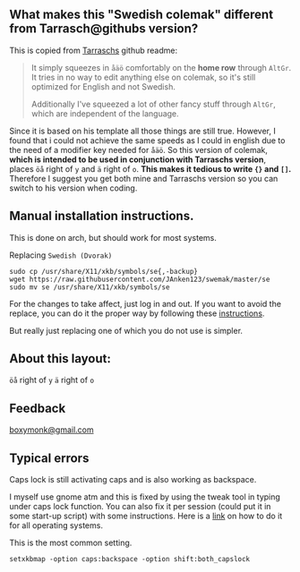 ## What makes this "Swedish colemak" different from Tarrasch@githubs version?

This is copied from [Tarraschs](https://gist.github.com/Tarrasch/1293692#what-makes-this-swedish-colemak) github readme:

>It simply squeezes in `åäö` comfortably on the **home row** through `AltGr`.
>It tries in no way to edit anything else on colemak, so it's still
>optimized for English and not Swedish.
>
>Additionally I've squeezed a lot of other fancy stuff through `AltGr`,
>which are independent of the language.

Since it is based on his template all those things are still true. However,
I found that i could not achieve the same speeds as I could in english due
to the need of a modifier key needed for `åäö`. So this version of 
colemak, **which is intended to be used in conjunction with Tarraschs version**, 
places `öå` right of `y` and `ä` right of `o`. **This makes it tedious to write
`{}` and `[]`.** Therefore I suggest you get both mine and Tarraschs version so
you can switch to his version when coding.

## Manual installation instructions.

This is done on arch, but should work for most systems.

Replacing `Swedish (Dvorak)`

    sudo cp /usr/share/X11/xkb/symbols/se{,-backup}
    wget https://raw.githubusercontent.com/JAnken123/swemak/master/se
    sudo mv se /usr/share/X11/xkb/symbols/se

For the changes to take affect, just log in and out. If you want to avoid the replace,
you can do it the proper way by following these [instructions](https://ubuntuforums.org/showthread.php?t=188761).

But really just replacing one of which you do not use is simpler.

## About this layout:
  `öå` right of `y` 
  `ä` right of `o`


## Feedback

boxymonk@gmail.com

## Typical errors

Caps lock is still activating caps and is also working as backspace.

I myself use gnome atm and this is fixed by using the tweak tool in 
typing under caps lock function. You can also fix it per session 
(could put it in some start-up script) with some instructions. Here is a [link](https://www.howtogeek.com/194705/how-to-disable-or-reassign-the-caps-lock-key-on-any-operating-system/)
on how to do it for all operating systems.

This is the most common setting.

    setxkbmap -option caps:backspace -option shift:both_capslock
